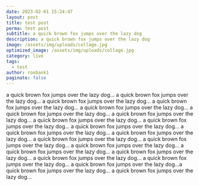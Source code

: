 ```yaml
---
date: 2023-02-01 15:24:47
layout: post
title: test post
perma: test post
subtitle: a quick brown fox jumps over the lazy dog
description: a quick brown fox jumps over the lazy dog
image: /assets/img/uploads/collage.jpg
optimized_image: /assets/img/uploads/collage.jpg
category: live
tags:
  - test
author: roobank1
paginate: false
---
```

a quick brown fox jumps over the lazy dog... a quick brown fox jumps over the lazy dog... a quick brown fox jumps over the lazy dog... a quick brown fox jumps over the lazy dog... a quick brown fox jumps over the lazy dog... a quick brown fox jumps over the lazy dog... a quick brown fox jumps over the lazy dog... a quick brown fox jumps over the lazy dog... a quick brown fox jumps over the lazy dog... a quick brown fox jumps over the lazy dog... a quick brown fox jumps over the lazy dog... a quick brown fox jumps over the lazy dog... a quick brown fox jumps over the lazy dog... a quick brown fox jumps over the lazy dog... a quick brown fox jumps over the lazy dog... a quick brown fox jumps over the lazy dog... a quick brown fox jumps over the lazy dog... a quick brown fox jumps over the lazy dog... a quick brown fox jumps over the lazy dog... a quick brown fox jumps over the lazy dog...a quick brown fox jumps over the lazy dog... a quick brown fox jumps over the lazy dog...